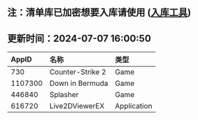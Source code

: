 ## 注：清单库已加密想要入库请使用 ([入库工具](https://github.com/BlankTMing/ManifestAutoUpdate/releases))

## 更新时间：2024-07-07 16:00:50
| AppID | 名称 | 类型  |
| :-------------------- | :----------------------------- | :----------- |
| 730 | Counter-Strike 2| Game |
| 1107300 | Down in Bermuda| Game |
| 446840 | Splasher| Game |
| 616720 | Live2DViewerEX| Application |
